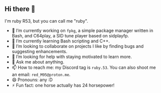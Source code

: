 ## Hi there 👋

I'm ruby R53, but you can call me "ruby".

- 🔭 I’m currently working on `fpkg`, a simple package manager written in Bash, and C64play, a SID tune player based on sidplayfp.
- 🌱 I’m currently learning Bash scripting and C++.
- 👯 I’m looking to collaborate on projects I like by finding bugs and suggesting enhancements.
- 🤔 I’m looking for help with staying motivated to learn more.
- 💬 Ask me about anything.
- 📫 How to reach me: my Discord tag is `ruby.53`. You can also shoot me an email: `red_M95@proton.me`.
- 😄 Pronouns: any :D
- ⚡ Fun fact: one horse actually has 24 horsepower!
